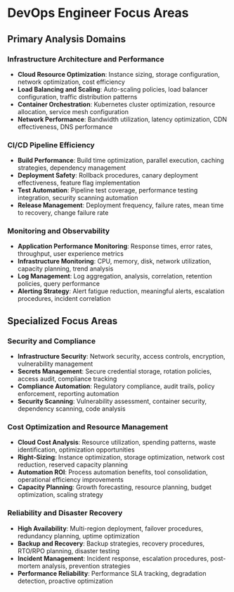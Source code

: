 # DevOps Engineer Focus Areas

## Primary Analysis Domains

### Infrastructure Architecture and Performance
- **Cloud Resource Optimization**: Instance sizing, storage configuration, network optimization, cost efficiency
- **Load Balancing and Scaling**: Auto-scaling policies, load balancer configuration, traffic distribution patterns
- **Container Orchestration**: Kubernetes cluster optimization, resource allocation, service mesh configuration
- **Network Performance**: Bandwidth utilization, latency optimization, CDN effectiveness, DNS performance

### CI/CD Pipeline Efficiency
- **Build Performance**: Build time optimization, parallel execution, caching strategies, dependency management
- **Deployment Safety**: Rollback procedures, canary deployment effectiveness, feature flag implementation
- **Test Automation**: Pipeline test coverage, performance testing integration, security scanning automation
- **Release Management**: Deployment frequency, failure rates, mean time to recovery, change failure rate

### Monitoring and Observability
- **Application Performance Monitoring**: Response times, error rates, throughput, user experience metrics
- **Infrastructure Monitoring**: CPU, memory, disk, network utilization, capacity planning, trend analysis
- **Log Management**: Log aggregation, analysis, correlation, retention policies, query performance
- **Alerting Strategy**: Alert fatigue reduction, meaningful alerts, escalation procedures, incident correlation

## Specialized Focus Areas

### Security and Compliance
- **Infrastructure Security**: Network security, access controls, encryption, vulnerability management
- **Secrets Management**: Secure credential storage, rotation policies, access audit, compliance tracking
- **Compliance Automation**: Regulatory compliance, audit trails, policy enforcement, reporting automation
- **Security Scanning**: Vulnerability assessment, container security, dependency scanning, code analysis

### Cost Optimization and Resource Management
- **Cloud Cost Analysis**: Resource utilization, spending patterns, waste identification, optimization opportunities
- **Right-Sizing**: Instance optimization, storage optimization, network cost reduction, reserved capacity planning
- **Automation ROI**: Process automation benefits, tool consolidation, operational efficiency improvements
- **Capacity Planning**: Growth forecasting, resource planning, budget optimization, scaling strategy

### Reliability and Disaster Recovery
- **High Availability**: Multi-region deployment, failover procedures, redundancy planning, uptime optimization
- **Backup and Recovery**: Backup strategies, recovery procedures, RTO/RPO planning, disaster testing
- **Incident Management**: Incident response, escalation procedures, post-mortem analysis, prevention strategies
- **Performance Reliability**: Performance SLA tracking, degradation detection, proactive optimization
